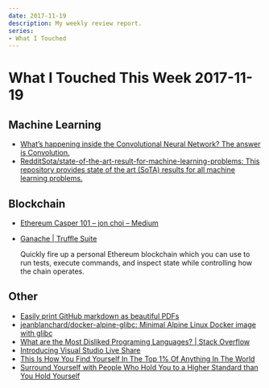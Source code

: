 ```yaml
---
date: 2017-11-19
description: My weekly review report.
series:
- What I Touched
---
```


# What I Touched This Week 2017-11-19


## Machine Learning

- [What’s happening inside the Convolutional Neural Network? The answer is Convolution.](https://medium.com/buzzrobot/whats-happening-inside-the-convolutional-neural-network-the-answer-is-convolution-2c22075dc68d)
- [RedditSota/state-of-the-art-result-for-machine-learning-problems: This repository provides state of the art (SoTA) results for all machine learning problems.](https://github.com/RedditSota/state-of-the-art-result-for-machine-learning-problems#reinforcement-learning)

## Blockchain

- [Ethereum Casper 101 – jon choi – Medium](https://medium.com/@jonchoi/ethereum-casper-101-7a851a4f1eb0)
- [Ganache | Truffle Suite](http://truffleframework.com/ganache/)

    Quickly fire up a personal Ethereum blockchain which you can use to run tests, execute commands, and inspect state while controlling how the chain operates.

<!--more-->

## Other

- [Easily print GitHub markdown as beautiful PDFs](http://gitprint.com/)
- [jeanblanchard/docker-alpine-glibc: Minimal Alpine Linux Docker image with glibc](https://github.com/jeanblanchard/docker-alpine-glibc)
- [What are the Most Disliked Programing Languages? | Stack Overflow](https://stackoverflow.blog/2017/10/31/disliked-programming-languages/)
- [Introducing Visual Studio Live Share](https://code.visualstudio.com/blogs/2017/11/15/live-share)
- [This Is How You Find Yourself In The Top 1% Of Anything In The World](https://web.archive.org/web/20190307123247/https://medium.com/@nicolascole77/this-is-how-you-find-yourself-in-the-top-1-of-anything-in-the-world-c213f805dc11)
- [Surround Yourself with People Who Hold You to a Higher Standard than You Hold Yourself](https://medium.com/personal-growth/surround-yourself-with-people-who-hold-you-to-a-higher-standard-than-you-hold-yourself-3d38e793967b)
